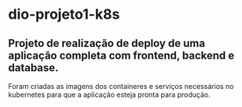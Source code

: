 # dio-projeto1-k8s

## Projeto de realização de deploy de uma aplicação completa com frontend, backend e database.

Foram criadas as imagens dos containeres e serviços necessários no kubernetes para que a aplicação esteja pronta para produção.
